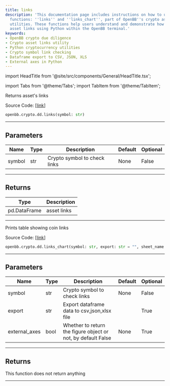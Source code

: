 ```yaml
---
title: links
description: 'This documentation page includes instructions on how to use two specific
  functions: ''links'' and ''links_chart'', part of OpenBB''s crypto asset due diligence
  utilities. These functions help users understand and demonstrate how to handle crypto
  asset links using Python within the OpenBB terminal.'
keywords:
- OpenBB crypto due diligence
- Crypto asset links utility
- Python cryptocurrency utilities
- Crypto symbol link checking
- Dataframe export to CSV, JSON, XLS
- External axes in Python
---
```


import HeadTitle from '@site/src/components/General/HeadTitle.tsx';

<HeadTitle title="crypto.dd.links - Reference | OpenBB SDK Docs" />

import Tabs from '@theme/Tabs';
import TabItem from '@theme/TabItem';

<Tabs>
<TabItem value="model" label="Model" default>

Returns asset's links

Source Code: [[link](https://github.com/OpenBB-finance/OpenBBTerminal/tree/main/openbb_terminal/cryptocurrency/due_diligence/messari_model.py#L204)]

```python wordwrap
openbb.crypto.dd.links(symbol: str)
```

---

## Parameters

| Name | Type | Description | Default | Optional |
| ---- | ---- | ----------- | ------- | -------- |
| symbol | str | Crypto symbol to check links | None | False |


---

## Returns

| Type | Description |
| ---- | ----------- |
| pd.DataFrame | asset links |
---



</TabItem>
<TabItem value="view" label="Chart">

Prints table showing coin links

Source Code: [[link](https://github.com/OpenBB-finance/OpenBBTerminal/tree/main/openbb_terminal/cryptocurrency/due_diligence/messari_view.py#L238)]

```python wordwrap
openbb.crypto.dd.links_chart(symbol: str, export: str = "", sheet_name: Optional[str] = None)
```

---

## Parameters

| Name | Type | Description | Default | Optional |
| ---- | ---- | ----------- | ------- | -------- |
| symbol | str | Crypto symbol to check links | None | False |
| export | str | Export dataframe data to csv,json,xlsx file |  | True |
| external_axes | bool | Whether to return the figure object or not, by default False | None | True |


---

## Returns

This function does not return anything

---



</TabItem>
</Tabs>